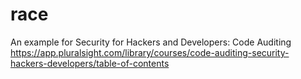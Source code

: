   # race
An example for Security for Hackers and Developers: Code Auditing  
https://app.pluralsight.com/library/courses/code-auditing-security-hackers-developers/table-of-contents
